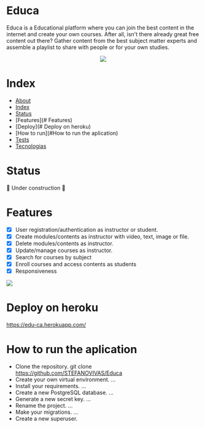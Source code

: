 # Educa
Educa is a Educational platform where you can join the best content in the internet and create your own courses. After all, isn't there already great free content out there? Gather content from the best subject matter experts and assemble a playlist to share with people or for your own studies.
<p align="center">
  <img src="./educa_gif.gif">
<p/>

# Index
   * [About](#Educa)
   * [Index](#Index)
   * [Status](#Status)
   * [Features](# Features)
   * [Deploy](# Deploy on heroku)
   * [How to run](#How to run the aplication)
   * [Tests](#testes)
   * [Tecnologias](#tecnologias)

# Status
:construction: Under construction :construction:

# Features
- [x] User registration/authentication as instructor or student.
- [x] Create modules/contents as instructor with video, text, image or file.
- [x] Delete modules/contents as instructor.
- [x] Update/manage courses as instructor.
- [x] Search for courses by subject
- [x] Enroll courses and access contents as students
- [x] Responsiveness

<p>
  <img src="./educa_gif2.gif">
<p/>

# Deploy on heroku
https://edu-ca.herokuapp.com/

# How to run the aplication

* Clone the repository. git clone https://github.com/STEFANOVIVAS/Educa
* Create your own virtual environment. ...
* Install your requirements. ...
* Create a new PostgreSQL database. ...
* Generate a new secret key. ...
* Rename the project. ...
* Make your migrations. ...
* Create a new superuser.



